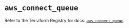# `aws_connect_queue`

Refer to the Terraform Registry for docs: [`aws_connect_queue`](https://registry.terraform.io/providers/hashicorp/aws/5.32.0/docs/resources/connect_queue).

